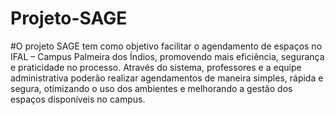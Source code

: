 # Projeto-SAGE
#O projeto SAGE tem como objetivo facilitar o agendamento de espaços no IFAL – Campus Palmeira dos Índios, promovendo mais eficiência, segurança e praticidade no processo. Através do sistema, professores e a equipe administrativa poderão realizar agendamentos de maneira simples, rápida e segura, otimizando o uso dos ambientes e melhorando a gestão dos espaços disponíveis no campus.
